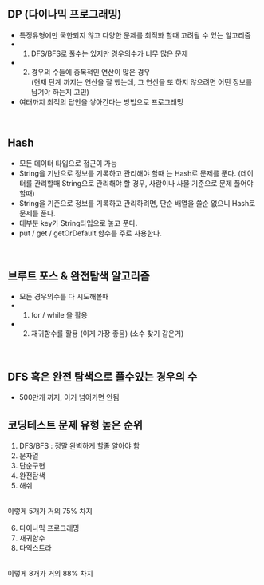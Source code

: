 ## DP (다이나믹 프로그래밍)
- 특정유형에만 국한되지 않고 다양한 문제를 최적화 할때 고려될 수 있는 알고리즘
- 1. DFS/BFS로 풀수는 있지만 경우의수가 너무 많은 문제
- 2. 경우의 수들에 중복적인 연산이 많은 경우 
  <br/>(현재 단계 까지는 연산을 잘 했는데, 그 연산을 또 하지 않으려면 어떤 정보를 남겨야 하는지 고민)
- 여태까지 최적의 답안을 쌓아간다는 방법으로 프로그래밍
<br/>

## Hash
- 모든 데이터 타입으로 접근이 가능
- String을 기반으로 정보를 기록하고 관리해야 할때 는 Hash로 문제를 푼다.
  (데이터를 관리할때 String으로 관리해야 할 경우, 사람이나 사물 기준으로 문제 풀어야할때)
- String을 기준으로 정보를 기록하고 관리하려면, 단순 배열을 쓸순 없으니 Hash로 문제를 푼다.
- 대부분 key가 String타입으로 놓고 푼다.
- put / get / getOrDefault 함수를 주로 사용한다.
<br/>

## 브루트 포스 & 완전탐색 알고리즘
- 모든 경우의수를 다 시도해볼때
- 1. for / while 을 활용 
- 2. 재귀함수를 활용 (이게 가장 좋음)
  (소수 찾기 같은거)
<br/>

## DFS 혹은 완전 탐색으로 풀수있는 경우의 수
- 500만개 까지, 이거 넘어가면 안됨

## 코딩테스트 문제 유형 높은 순위
1. DFS/BFS : 정말 완벽하게 할줄 알아야 함
2. 문자열
3. 단순구현
4. 완전탐색
5. 해쉬

<br/> 이렇게 5개가 거의 75% 차지 <br/>

6. 다이나믹 프로그래밍
7. 재귀함수
8. 다익스트라

<br/> 이렇게 8개가 거의 88% 차지
